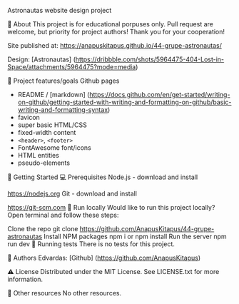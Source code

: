 Astronautas
website design project


🌟 About
This project is for educational porpuses only. Pull request are welcome, but priority for project authors! Thank you for your cooperation!

Site published at: https://anapuskitapus.github.io/44-grupe-astronautas/

Design: [Astronautas] (https://dribbble.com/shots/5964475-404-Lost-in-Space/attachments/5964475?mode=media)

🎯 Project features/goals
Github pages
- README / [markdown] (https://docs.github.com/en/get-started/writing-on-github/getting-started-with-writing-and-formatting-on-github/basic-writing-and-formatting-syntax)
- favicon
- super basic HTML/CSS
- fixed-width content
- `<header>`, `<footer>`
- FontAwesome font/icons
- HTML entities
- pseudo-elements

🧰 Getting Started
💻 Prerequisites
Node.js - download and install

https://nodejs.org
Git - download and install

https://git-scm.com
🏃 Run locally
Would like to run this project locally? Open terminal and follow these steps:

Clone the repo
git clone https://github.com/AnapusKitapus/44-grupe-astronautas
Install NPM packages
npm i
or
npm install
Run the server
npm run dev
🧪 Running tests
There is no tests for this project.

🎅 Authors
Edvardas: [Github] (https://github.com/AnapusKitapus)

⚠️ License
Distributed under the MIT License. See LICENSE.txt for more information.

🔗 Other resources
No other resources.